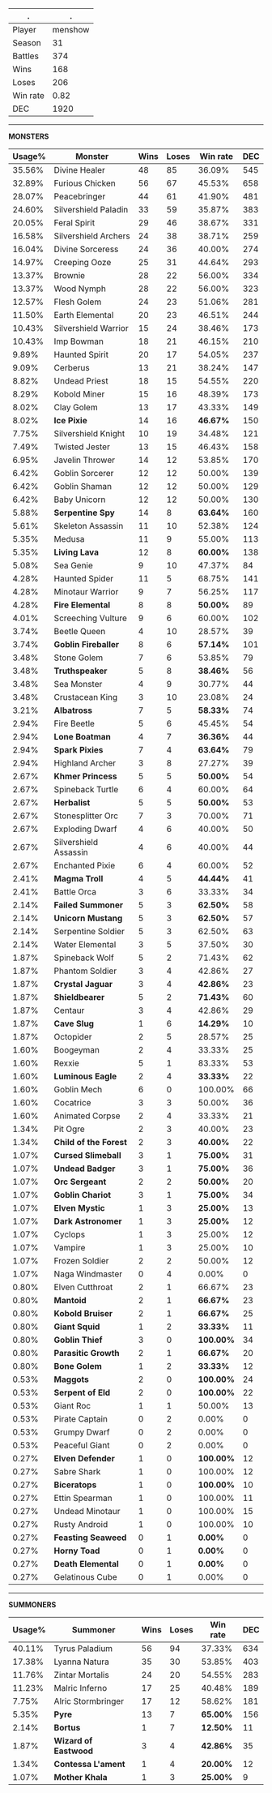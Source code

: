 .|.
|-|-
Player|menshow
Season|31
Battles|374
Wins|168
Loses|206
Win rate|0.82
DEC|1920

---
**MONSTERS**

Usage%|Monster|Wins|Loses|Win rate|DEC|
-|-|-|-|-|-|
35.56%|Divine Healer|48|85|36.09%|545|
32.89%|Furious Chicken|56|67|45.53%|658|
28.07%|Peacebringer|44|61|41.90%|481|
24.60%|Silvershield Paladin|33|59|35.87%|383|
20.05%|Feral Spirit|29|46|38.67%|331|
16.58%|Silvershield Archers|24|38|38.71%|259|
16.04%|Divine Sorceress|24|36|40.00%|274|
14.97%|Creeping Ooze|25|31|44.64%|293|
13.37%|Brownie|28|22|56.00%|334|
13.37%|Wood Nymph|28|22|56.00%|323|
12.57%|Flesh Golem|24|23|51.06%|281|
11.50%|Earth Elemental|20|23|46.51%|244|
10.43%|Silvershield Warrior|15|24|38.46%|173|
10.43%|Imp Bowman|18|21|46.15%|210|
9.89%|Haunted Spirit|20|17|54.05%|237|
9.09%|Cerberus|13|21|38.24%|147|
8.82%|Undead Priest|18|15|54.55%|220|
8.29%|Kobold Miner|15|16|48.39%|173|
8.02%|Clay Golem|13|17|43.33%|149|
8.02%|**Ice Pixie**|14|16|**46.67%**|150|
7.75%|Silvershield Knight|10|19|34.48%|121|
7.49%|Twisted Jester|13|15|46.43%|158|
6.95%|Javelin Thrower|14|12|53.85%|170|
6.42%|Goblin Sorcerer|12|12|50.00%|139|
6.42%|Goblin Shaman|12|12|50.00%|129|
6.42%|Baby Unicorn|12|12|50.00%|130|
5.88%|**Serpentine Spy**|14|8|**63.64%**|160|
5.61%|Skeleton Assassin|11|10|52.38%|124|
5.35%|Medusa|11|9|55.00%|113|
5.35%|**Living Lava**|12|8|**60.00%**|138|
5.08%|Sea Genie|9|10|47.37%|84|
4.28%|Haunted Spider|11|5|68.75%|141|
4.28%|Minotaur Warrior|9|7|56.25%|117|
4.28%|**Fire Elemental**|8|8|**50.00%**|89|
4.01%|Screeching Vulture|9|6|60.00%|102|
3.74%|Beetle Queen|4|10|28.57%|39|
3.74%|**Goblin Fireballer**|8|6|**57.14%**|101|
3.48%|Stone Golem|7|6|53.85%|79|
3.48%|**Truthspeaker**|5|8|**38.46%**|56|
3.48%|Sea Monster|4|9|30.77%|44|
3.48%|Crustacean King|3|10|23.08%|24|
3.21%|**Albatross**|7|5|**58.33%**|74|
2.94%|Fire Beetle|5|6|45.45%|54|
2.94%|**Lone Boatman**|4|7|**36.36%**|44|
2.94%|**Spark Pixies**|7|4|**63.64%**|79|
2.94%|Highland Archer|3|8|27.27%|39|
2.67%|**Khmer Princess**|5|5|**50.00%**|54|
2.67%|Spineback Turtle|6|4|60.00%|64|
2.67%|**Herbalist**|5|5|**50.00%**|53|
2.67%|Stonesplitter Orc|7|3|70.00%|71|
2.67%|Exploding Dwarf|4|6|40.00%|50|
2.67%|Silvershield Assassin|4|6|40.00%|44|
2.67%|Enchanted Pixie|6|4|60.00%|52|
2.41%|**Magma Troll**|4|5|**44.44%**|41|
2.41%|Battle Orca|3|6|33.33%|34|
2.14%|**Failed Summoner**|5|3|**62.50%**|58|
2.14%|**Unicorn Mustang**|5|3|**62.50%**|57|
2.14%|Serpentine Soldier|5|3|62.50%|63|
2.14%|Water Elemental|3|5|37.50%|30|
1.87%|Spineback Wolf|5|2|71.43%|62|
1.87%|Phantom Soldier|3|4|42.86%|27|
1.87%|**Crystal Jaguar**|3|4|**42.86%**|23|
1.87%|**Shieldbearer**|5|2|**71.43%**|60|
1.87%|Centaur|3|4|42.86%|29|
1.87%|**Cave Slug**|1|6|**14.29%**|10|
1.87%|Octopider|2|5|28.57%|25|
1.60%|Boogeyman|2|4|33.33%|25|
1.60%|Rexxie|5|1|83.33%|53|
1.60%|**Luminous Eagle**|2|4|**33.33%**|22|
1.60%|Goblin Mech|6|0|100.00%|66|
1.60%|Cocatrice|3|3|50.00%|36|
1.60%|Animated Corpse|2|4|33.33%|21|
1.34%|Pit Ogre|2|3|40.00%|23|
1.34%|**Child of the Forest**|2|3|**40.00%**|22|
1.07%|**Cursed Slimeball**|3|1|**75.00%**|31|
1.07%|**Undead Badger**|3|1|**75.00%**|36|
1.07%|**Orc Sergeant**|2|2|**50.00%**|20|
1.07%|**Goblin Chariot**|3|1|**75.00%**|34|
1.07%|**Elven Mystic**|1|3|**25.00%**|13|
1.07%|**Dark Astronomer**|1|3|**25.00%**|12|
1.07%|Cyclops|1|3|25.00%|12|
1.07%|Vampire|1|3|25.00%|10|
1.07%|Frozen Soldier|2|2|50.00%|12|
1.07%|Naga Windmaster|0|4|0.00%|0|
0.80%|Elven Cutthroat|2|1|66.67%|23|
0.80%|**Mantoid**|2|1|**66.67%**|23|
0.80%|**Kobold Bruiser**|2|1|**66.67%**|25|
0.80%|**Giant Squid**|1|2|**33.33%**|11|
0.80%|**Goblin Thief**|3|0|**100.00%**|34|
0.80%|**Parasitic Growth**|2|1|**66.67%**|20|
0.80%|**Bone Golem**|1|2|**33.33%**|12|
0.53%|**Maggots**|2|0|**100.00%**|24|
0.53%|**Serpent of Eld**|2|0|**100.00%**|22|
0.53%|Giant Roc|1|1|50.00%|13|
0.53%|Pirate Captain|0|2|0.00%|0|
0.53%|Grumpy Dwarf|0|2|0.00%|0|
0.53%|Peaceful Giant|0|2|0.00%|0|
0.27%|**Elven Defender**|1|0|**100.00%**|12|
0.27%|Sabre Shark|1|0|100.00%|12|
0.27%|**Biceratops**|1|0|**100.00%**|10|
0.27%|Ettin Spearman|1|0|100.00%|11|
0.27%|Undead Minotaur|1|0|100.00%|15|
0.27%|Rusty Android|1|0|100.00%|10|
0.27%|**Feasting Seaweed**|0|1|**0.00%**|0|
0.27%|**Horny Toad**|0|1|**0.00%**|0|
0.27%|**Death Elemental**|0|1|**0.00%**|0|
0.27%|Gelatinous Cube|0|1|0.00%|0|

---
**SUMMONERS**

Usage%|Summoner|Wins|Loses|Win rate|DEC|
-|-|-|-|-|-|
40.11%|Tyrus Paladium|56|94|37.33%|634|
17.38%|Lyanna Natura|35|30|53.85%|403|
11.76%|Zintar Mortalis|24|20|54.55%|283|
11.23%|Malric Inferno|17|25|40.48%|189|
7.75%|Alric Stormbringer|17|12|58.62%|181|
5.35%|**Pyre**|13|7|**65.00%**|156|
2.14%|**Bortus**|1|7|**12.50%**|11|
1.87%|**Wizard of Eastwood**|3|4|**42.86%**|35|
1.34%|**Contessa L'ament**|1|4|**20.00%**|12|
1.07%|**Mother Khala**|1|3|**25.00%**|9|
